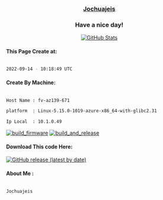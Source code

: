 

<a href="https://github.com/Jochuajeis"><h3 align="center"><b>Jochuajeis</b></h3></a>

<h3 align="center">Have a nice day!</h3>

<p align="center">

  <a href="https://github.com/Jochuajeis">
    <img alt="GitHub Stats" src="https://github-readme-stats.vercel.app/api?username=Jochuajeis&hide=issues&hide_title=true&include_all_commits=true&bg_color=30,e96443,904e95&title_color=fff&text_color=fff" />
   </a>
   
#### This Page Create at:

```bash

2022-09-14 - 10:18:49 UTC

```

#### Create By Machine:

```bash

Host Name : fv-az139-671

platform  : Linux-5.15.0-1019-azure-x86_64-with-glibc2.31

Ip Local  : 10.1.0.49

```

[![build_firmware](https://github.com/Jochuajeis/Jochuajeis/actions/workflows/generate_readme.yml/badge.svg)](https://github.com/Jochuajeis/Jochuajeis/actions/workflows/generate_readme.yml) [![build_and_release](https://github.com/Jochuajeis/Jochuajeis/actions/workflows/build_and_release.yml/badge.svg)](https://github.com/Jochuajeis/Jochuajeis/actions/workflows/build_and_release.yml)

#### Download This code Here:

[![GitHub release (latest by date)](https://img.shields.io/github/v/release/Jochuajeis/Jochuajeis?style=for-the-badge&label=Download)](https://github.com/Jochuajeis/Jochuajeis/releases) 

</p> 

#### About Me :

```bash

Jochuajeis

```

